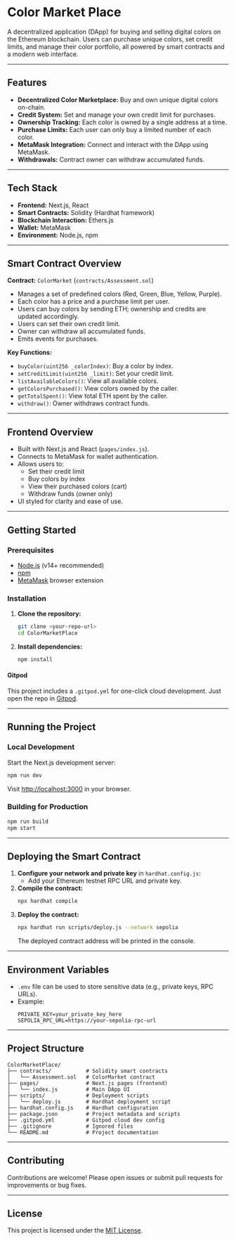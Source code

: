# Color Market Place

A decentralized application (DApp) for buying and selling digital colors on the Ethereum blockchain. Users can purchase unique colors, set credit limits, and manage their color portfolio, all powered by smart contracts and a modern web interface.

---

## Features

- **Decentralized Color Marketplace:** Buy and own unique digital colors on-chain.
- **Credit System:** Set and manage your own credit limit for purchases.
- **Ownership Tracking:** Each color is owned by a single address at a time.
- **Purchase Limits:** Each user can only buy a limited number of each color.
- **MetaMask Integration:** Connect and interact with the DApp using MetaMask.
- **Withdrawals:** Contract owner can withdraw accumulated funds.

---

## Tech Stack

- **Frontend:** Next.js, React
- **Smart Contracts:** Solidity (Hardhat framework)
- **Blockchain Interaction:** Ethers.js
- **Wallet:** MetaMask
- **Environment:** Node.js, npm

---

## Smart Contract Overview

**Contract:** `ColorMarket` (`contracts/Assessment.sol`)

- Manages a set of predefined colors (Red, Green, Blue, Yellow, Purple).
- Each color has a price and a purchase limit per user.
- Users can buy colors by sending ETH; ownership and credits are updated accordingly.
- Users can set their own credit limit.
- Owner can withdraw all accumulated funds.
- Emits events for purchases.

**Key Functions:**
- `buyColor(uint256 _colorIndex)`: Buy a color by index.
- `setCreditLimit(uint256 _limit)`: Set your credit limit.
- `listAvailableColors()`: View all available colors.
- `getColorsPurchased()`: View colors owned by the caller.
- `getTotalSpent()`: View total ETH spent by the caller.
- `withdraw()`: Owner withdraws contract funds.

---

## Frontend Overview

- Built with Next.js and React (`pages/index.js`).
- Connects to MetaMask for wallet authentication.
- Allows users to:
  - Set their credit limit
  - Buy colors by index
  - View their purchased colors (cart)
  - Withdraw funds (owner only)
- UI styled for clarity and ease of use.

---

## Getting Started

### Prerequisites
- [Node.js](https://nodejs.org/) (v14+ recommended)
- [npm](https://www.npmjs.com/)
- [MetaMask](https://metamask.io/) browser extension

### Installation

1. **Clone the repository:**
   ```bash
   git clone <your-repo-url>
   cd ColorMarketPlace
   ```
2. **Install dependencies:**
   ```bash
   npm install
   ```

#### Gitpod
This project includes a `.gitpod.yml` for one-click cloud development. Just open the repo in [Gitpod](https://gitpod.io/).

---

## Running the Project

### Local Development
Start the Next.js development server:
```bash
npm run dev
```
Visit [http://localhost:3000](http://localhost:3000) in your browser.

### Building for Production
```bash
npm run build
npm start
```

---

## Deploying the Smart Contract

1. **Configure your network and private key** in `hardhat.config.js`:
   - Add your Ethereum testnet RPC URL and private key.
2. **Compile the contract:**
   ```bash
   npx hardhat compile
   ```
3. **Deploy the contract:**
   ```bash
   npx hardhat run scripts/deploy.js --network sepolia
   ```
   The deployed contract address will be printed in the console.

---

## Environment Variables

- `.env` file can be used to store sensitive data (e.g., private keys, RPC URLs).
- Example:
  ```env
  PRIVATE_KEY=your_private_key_here
  SEPOLIA_RPC_URL=https://your-sepolia-rpc-url
  ```

---

## Project Structure

```
ColorMarketPlace/
├── contracts/           # Solidity smart contracts
│   └── Assessment.sol   # ColorMarket contract
├── pages/               # Next.js pages (frontend)
│   └── index.js         # Main DApp UI
├── scripts/             # Deployment scripts
│   └── deploy.js        # Hardhat deployment script
├── hardhat.config.js    # Hardhat configuration
├── package.json         # Project metadata and scripts
├── .gitpod.yml          # Gitpod cloud dev config
├── .gitignore           # Ignored files
└── README.md            # Project documentation
```

---

## Contributing

Contributions are welcome! Please open issues or submit pull requests for improvements or bug fixes.

---

## License

This project is licensed under the [MIT License](https://opensource.org/licenses/MIT).
